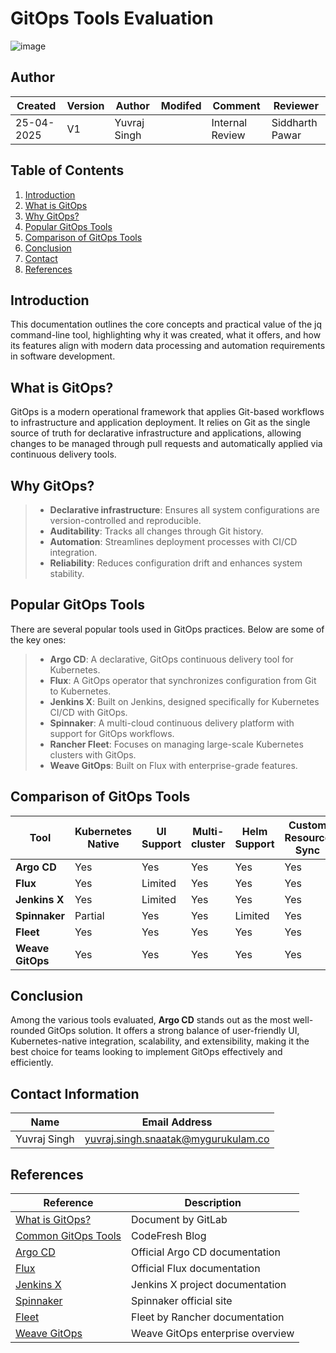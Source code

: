 # GitOps Tools Evaluation

![image](https://github.com/user-attachments/assets/ae393b89-9659-4d8e-aa09-6fda19909b68)


## **Author**
| Created     | Version | Author        | Modifed | Comment           | Reviewer         |
|-------------|---------|---------------|-------|------------|------------------|
| 25-04-2025  | V1      | Yuvraj Singh |  | Internal Review   | Siddharth Pawar  |
## **Table of Contents**
1. [Introduction](#introduction)
2. [What is GitOps](#what-is-gitops)
3. [Why GitOps?](#why-gitops)
4. [Popular GitOps Tools](#popular-gitops-tools)
5. [Comparison of GitOps Tools](#comparison-of-gitops-tools)
6. [Conclusion](#conclusion)
7. [Contact](#contact)
8. [References](#references)


## Introduction

This documentation outlines the core concepts and practical value of the jq command-line tool, highlighting why it was created, what it offers, and how its features align with modern data processing and automation requirements in software development.

## What is GitOps?

GitOps is a modern operational framework that applies Git-based workflows to infrastructure and application deployment. It relies on Git as the single source of truth for declarative infrastructure and applications, allowing changes to be managed through pull requests and automatically applied via continuous delivery tools.

## Why GitOps?

> - **Declarative infrastructure**: Ensures all system configurations are version-controlled and reproducible.
> - **Auditability**: Tracks all changes through Git history.
> - **Automation**: Streamlines deployment processes with CI/CD integration.
> - **Reliability**: Reduces configuration drift and enhances system stability.

## Popular GitOps Tools

There are several popular tools used in GitOps practices. Below are some of the key ones:

> - **Argo CD**: A declarative, GitOps continuous delivery tool for Kubernetes.
> - **Flux**: A GitOps operator that synchronizes configuration from Git to Kubernetes.
> - **Jenkins X**: Built on Jenkins, designed specifically for Kubernetes CI/CD with GitOps.
> - **Spinnaker**: A multi-cloud continuous delivery platform with support for GitOps workflows.
> - **Rancher Fleet**: Focuses on managing large-scale Kubernetes clusters with GitOps.
> - **Weave GitOps**: Built on Flux with enterprise-grade features.

## Comparison of GitOps Tools

| Tool           | Kubernetes Native | UI Support | Multi-cluster | Helm Support | Custom Resource Sync | Scalability | Ease of Use |
|----------------|-------------------|-------------|----------------|---------------|-----------------------|--------------|-------------|
| **Argo CD**     | Yes               | Yes         | Yes            | Yes           | Yes                   | High         | Easy        |
| **Flux**        | Yes               | Limited     | Yes            | Yes           | Yes                   | High         | Moderate    |
| **Jenkins X**   | Yes               | Limited     | Yes            | Yes           | Yes                   | Moderate     | Complex     |
| **Spinnaker**   | Partial           | Yes         | Yes            | Limited       | Yes                   | High         | Moderate    |
| **Fleet**       | Yes               | Yes         | Yes            | Yes           | Yes                   | Very High    | Moderate    |
| **Weave GitOps**| Yes               | Yes         | Yes            | Yes           | Yes                   | High         | Easy        |

## Conclusion

Among the various tools evaluated, **Argo CD** stands out as the most well-rounded GitOps solution. It offers a strong balance of user-friendly UI, Kubernetes-native integration, scalability, and extensibility, making it the best choice for teams looking to implement GitOps effectively and efficiently.

## Contact Information
| Name         | Email Address                                 |
|--------------|-----------------------------------------------|
| Yuvraj Singh | yuvraj.singh.snaatak@mygurukulam.co           |

## References

| Reference | Description |
|----------|-------------|
|[What is GitOps?](https://about.gitlab.com/topics/gitops/)| Document by GitLab |
|[Common GitOps Tools](https://codefresh.io/learn/gitops/gitops-tools-6-tools-you-need-to-know/)| CodeFresh Blog |
| [Argo CD](https://argo-cd.readthedocs.io/en/stable/) | Official Argo CD documentation |
| [Flux](https://fluxcd.io/) | Official Flux documentation |
| [Jenkins X](https://www.jenkins.io/projects/jenkins-x/) | Jenkins X project documentation |
| [Spinnaker](https://spinnaker.io/) | Spinnaker official site |
| [Fleet](https://fleet.rancher.io/) | Fleet by Rancher documentation |
| [Weave GitOps](https://www.weave.works/product/gitops/) | Weave GitOps enterprise overview |
